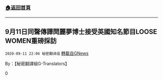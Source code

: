 ###  [:house:返回首頁](https://github.com/ourhimalayas/txt)
---

## 9月11日同聲傳譯閆麗夢博士接受英國知名節目LOOSE WOMEN重磅採訪
`2020-09-11 22:06 秘密翻译组` [轉載自GNews](https://gnews.org/zh-hant/349381/)

By：【秘密翻譯組G-Translators】

0
